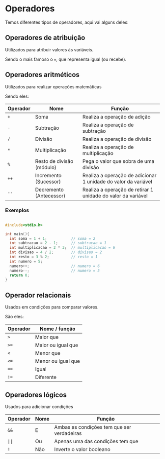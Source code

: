 # Operadores

Temos diferentes tipos de operadores, aqui vai alguns deles:

## Operadores de atribuição

Utilizados para atribuir valores às variáveis.

Sendo o mais famoso o `=`, que representa igual (ou recebe).

## Operadores aritméticos

Utilizados para realizar operações matemáticas

Sendo eles:

| Operador | Nome | Função |
| --- | --- | --- |
| `+` | Soma | Realiza a operação de adição |
| `-` | Subtração | Realiza a operação de subtração |
| `/` | Divisão | Realiza a operação de divisão |
| `*` | Multiplicação | Realiza a operação de multiplicação |
| `%` | Resto de divisão (módulo) | Pega o valor que sobra de uma divisão |
| `++` | Incremento (Sucessor) | Realiza a operação de adicionar 1 unidade do valor da variável |
| `--` | Decremento (Antecessor) | Realiza a operação de retirar 1 unidade do valor da variável |

### Exemplos

```C

#include<stdio.h>

int main(){
  int soma = 1 + 1;           // soma = 2
  int subtracao = 2 - 1;      // subtracao = 1
  int multiplicacao = 2 * 3;  // multiplicacao = 6
  int divisao = 4 / 2;        // divisao = 2
  int resto = 3 % 2;          // resto = 1
  int numero = 5;
  numero++;                   // numero = 6
  numero--;                   // numero = 5
  return 0;
}

```

## Operador relacionais

Usados em condições para comparar valores.

São eles:

| Operador | Nome / função |
| --- | --- |
| `>` | Maior que |
| `>=` | Maior ou igual que |
| `<` | Menor que |
| `<=` | Menor ou igual que |
| `==` | Igual |
| `!=` | Diferente |

## Operadores lógicos

Usados para adicionar condições

| Operador | Nome | Função |
| --- | --- | --- |
| `&&` | E | Ambas as condições tem que ser verdadeiras |
| `\|\|` | Ou | Apenas uma das condições tem que  |
| `!` | Não | Inverte o valor booleano |

